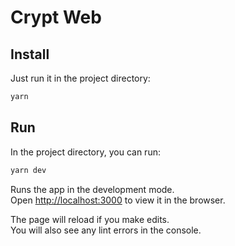 # Crypt Web

## Install

Just run it in the project directory:

```bash
yarn
```

## Run

In the project directory, you can run:

```bash
yarn dev
```

Runs the app in the development mode.\
Open [http://localhost:3000](http://localhost:3000) to view it in the browser.

The page will reload if you make edits.\
You will also see any lint errors in the console.
